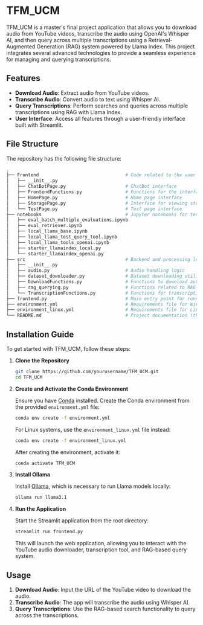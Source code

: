 # TFM_UCM

TFM_UCM is a master's final project application that allows you to download audio from YouTube videos, transcribe the audio using OpenAI's Whisper AI, and then query across multiple transcriptions using a Retrieval-Augmented Generation (RAG) system powered by Llama Index. This project integrates several advanced technologies to provide a seamless experience for managing and querying transcriptions.

## Features

- **Download Audio**: Extract audio from YouTube videos.
- **Transcribe Audio**: Convert audio to text using Whisper AI.
- **Query Transcriptions**: Perform searches and queries across multiple transcriptions using RAG with Llama Index.
- **User Interface**: Access all features through a user-friendly interface built with Streamlit.

## File Structure

The repository has the following file structure:

```bash
.
├── Frontend                                # Code related to the user interface
│   ├── __init__.py
│   ├── ChatBotPage.py                      # ChatBot interface
│   ├── FrontendFunctions.py                # Functions for the interface
│   ├── HomePage.py                         # Home page interface
│   ├── StoragePage.py                      # Interface for viewing stored transcriptions
│   └── TestPage.py                         # Test page interface
├── notebooks                               # Jupyter notebooks for testing and evaluation
│   ├── eval_batch_multiple_evaluations.ipynb
│   ├── eval_retriever.ipynb
│   ├── local_llama_base.ipynb
│   ├── local_llama_test_query_tool.ipynb
│   ├── local_llama_tools_openai.ipynb
│   ├── starter_llamaindex_local.py
│   └── starter_llamaindex_openai.py
├── src                                     # Backend and processing logic
│   ├── __init__.py
│   ├── audio.py                            # Audio handling logic
│   ├── dataset_downloader.py               # Dataset downloading utilities
│   ├── DownloadFunctions.py                # Functions to download audio from YouTube
│   ├── rag_querying.py                     # Functions related to RAG and Llama Index querying
│   └── TranscriptionFunctions.py           # Functions for transcription using Whisper AI
├── frontend.py                             # Main entry point for running the app with Streamlit
├── environment.yml                         # Requirements file for Windows/Mac
├── environment_linux.yml                   # Requirements file for Linux
└── README.md                               # Project documentation (this file)
```

## Installation Guide

To get started with TFM_UCM, follow these steps:

1. **Clone the Repository**

   ```bash
   git clone https://github.com/yourusername/TFM_UCM.git
   cd TFM_UCM
   ```

2. **Create and Activate the Conda Environment**

   Ensure you have [Conda](https://docs.conda.io/projects/conda/en/latest/user-guide/install/index.html) installed. Create the Conda environment from the provided `environment.yml` file:

   ```bash
   conda env create -f environment.yml
   ```

   For Linux systems, use the `environment_linux.yml` file instead:

   ```bash
   conda env create -f environment_linux.yml
   ```

   After creating the environment, activate it:

   ```bash
   conda activate TFM_UCM
   ```

3. **Install Ollama**

   Install [Ollama](https://github.com/ollama/ollama), which is necessary to run Llama models locally:

   ```bash
   ollama run llama3.1
   ```

4. **Run the Application**

   Start the Streamlit application from the root directory:

   ```bash
   streamlit run frontend.py
   ```

   This will launch the web application, allowing you to interact with the YouTube audio downloader, transcription tool, and RAG-based query system.

## Usage

1. **Download Audio**: Input the URL of the YouTube video to download the audio.
2. **Transcribe Audio**: The app will transcribe the audio using Whisper AI.
3. **Query Transcriptions**: Use the RAG-based search functionality to query across the transcriptions.
